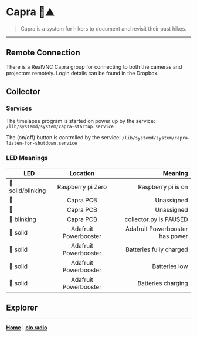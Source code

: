 # Capra 🎥⛰️

> Capra is a system for hikers to document and revisit their past hikes.

---

## Remote Connection
There is a RealVNC Capra group for connecting to both the cameras and projectors remotely. Login details can be found in the Dropbox.

## Collector

### Services
The timelapse program is started on power up by the service: `/lib/systemd/system/capra-startup.service`

The (on/off) button is controlled by the service: `/lib/systemd/system/capra-listen-for-shutdown.service`

### LED Meanings
| LED   | Location   | Meaning |
| ----- |:----------:|--------:|
| 💚 solid/blinking  | Raspberry pi Zero | Raspberry pi is on  |
| 💚    | Capra PCB | Unassigned  |
| 🧡    | Capra PCB | Unassigned  |
| 🔴 blinking   | Capra PCB | collector.py is PAUSED  |
| 🔵 solid | Adafruit Powerbooster | Adafruit Powerbooster has power |
| 💚 solid   | Adafruit Powerbooster | Batteries fully charged  |
| 🔴 solid   | Adafruit Powerbooster | Batteries low  |
| 🧡 solid   | Adafruit Powerbooster | Batteries charging  |

## Explorer


---
**[Home](README.md)** | **[olo radio](olo.md)**
